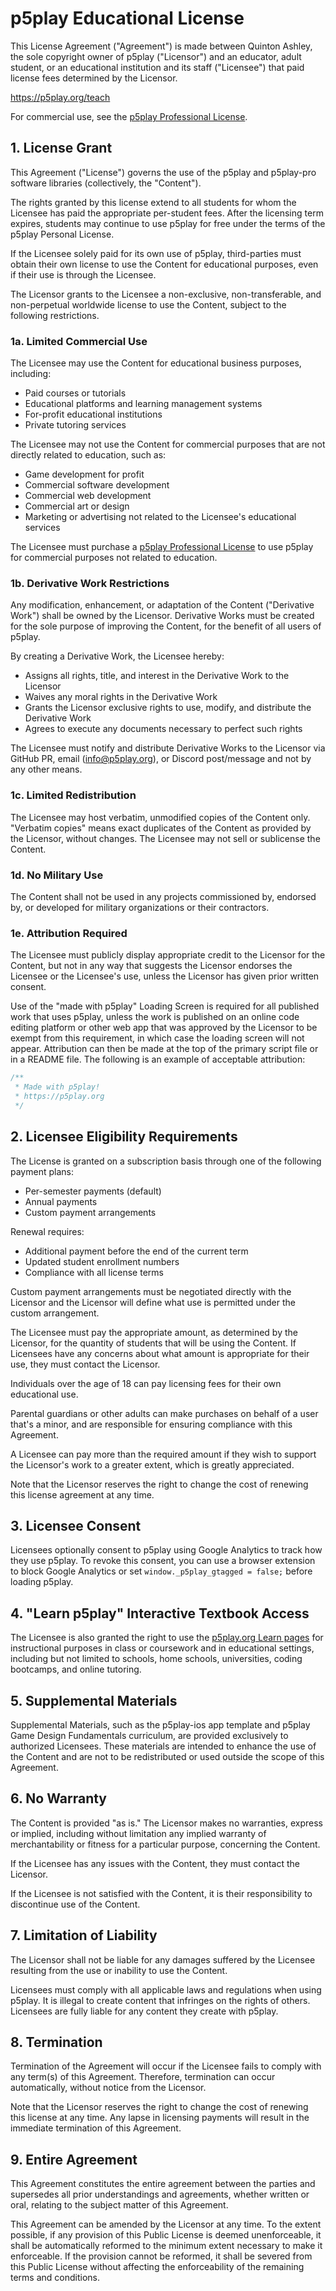 # p5play Educational License

This License Agreement ("Agreement") is made between Quinton Ashley, the sole copyright owner of p5play ("Licensor") and an educator, adult student, or an educational institution and its staff ("Licensee") that paid license fees determined by the Licensor.

https://p5play.org/teach

For commercial use, see the [p5play Professional License](https://p5play.org/pro).

## 1. License Grant

This Agreement ("License") governs the use of the p5play and p5play-pro software libraries (collectively, the "Content").

The rights granted by this license extend to all students for whom the Licensee has paid the appropriate per-student fees. After the licensing term expires, students may continue to use p5play for free under the terms of the p5play Personal License.

If the Licensee solely paid for its own use of p5play, third-parties must obtain their own license to use the Content for educational purposes, even if their use is through the Licensee.

The Licensor grants to the Licensee a non-exclusive, non-transferable, and non-perpetual worldwide license to use the Content, subject to the following restrictions.

### 1a. Limited Commercial Use

The Licensee may use the Content for educational business purposes, including:

- Paid courses or tutorials
- Educational platforms and learning management systems
- For-profit educational institutions
- Private tutoring services

The Licensee may not use the Content for commercial purposes that are not directly related to education, such as:

- Game development for profit
- Commercial software development
- Commercial web development
- Commercial art or design
- Marketing or advertising not related to the Licensee's educational services

The Licensee must purchase a [p5play Professional License](https://p5play.org/pro) to use p5play for commercial purposes not related to education.

### 1b. Derivative Work Restrictions

Any modification, enhancement, or adaptation of the Content ("Derivative Work") shall be owned by the Licensor. Derivative Works must be created for the sole purpose of improving the Content, for the benefit of all users of p5play.

By creating a Derivative Work, the Licensee hereby:

- Assigns all rights, title, and interest in the Derivative Work to the Licensor
- Waives any moral rights in the Derivative Work
- Grants the Licensor exclusive rights to use, modify, and distribute the Derivative Work
- Agrees to execute any documents necessary to perfect such rights

The Licensee must notify and distribute Derivative Works to the Licensor via GitHub PR, email (info@p5play.org), or Discord post/message and not by any other means.

### 1c. Limited Redistribution

The Licensee may host verbatim, unmodified copies of the Content only. "Verbatim copies" means exact duplicates of the Content as provided by the Licensor, without changes. The Licensee may not sell or sublicense the Content.

### 1d. No Military Use

The Content shall not be used in any projects commissioned by, endorsed by, or developed for military organizations or their contractors.

### 1e. Attribution Required

The Licensee must publicly display appropriate credit to the Licensor for the Content, but not in any way that suggests the Licensor endorses the Licensee or the Licensee's use, unless the Licensor has given prior written consent.

Use of the "made with p5play" Loading Screen is required for all published work that uses p5play, unless the work is published on an online code editing platform or other web app that was approved by the Licensor to be exempt from this requirement, in which case the loading screen will not appear. Attribution can then be made at the top of the primary script file or in a README file. The following is an example of acceptable attribution:

```js
/**
 * Made with p5play!
 * https://p5play.org
 */
```

## 2. Licensee Eligibility Requirements

The License is granted on a subscription basis through one of the following payment plans:

- Per-semester payments (default)
- Annual payments
- Custom payment arrangements

Renewal requires:

- Additional payment before the end of the current term
- Updated student enrollment numbers
- Compliance with all license terms

Custom payment arrangements must be negotiated directly with the Licensor and the Licensor will define what use is permitted under the custom arrangement.

The Licensee must pay the appropriate amount, as determined by the Licensor, for the quantity of students that will be using the Content. If Licensees have any concerns about what amount is appropriate for their use, they must contact the Licensor.

Individuals over the age of 18 can pay licensing fees for their own educational use.

Parental guardians or other adults can make purchases on behalf of a user that's a minor, and are responsible for ensuring compliance with this Agreement.

A Licensee can pay more than the required amount if they wish to support the Licensor's work to a greater extent, which is greatly appreciated.

Note that the Licensor reserves the right to change the cost of renewing this license agreement at any time.

## 3. Licensee Consent

Licensees optionally consent to p5play using Google Analytics to track how they use p5play. To revoke this consent, you can use a browser extension to block Google Analytics or set `window._p5play_gtagged = false;` before loading p5play.

## 4. "Learn p5play" Interactive Textbook Access

The Licensee is also granted the right to use the [p5play.org Learn pages](https://p5play.org/learn) for instructional purposes in class or coursework and in educational settings, including but not limited to schools, home schools, universities, coding bootcamps, and online tutoring.

## 5. Supplemental Materials

Supplemental Materials, such as the p5play-ios app template and p5play Game Design Fundamentals curriculum, are provided exclusively to authorized Licensees. These materials are intended to enhance the use of the Content and are not to be redistributed or used outside the scope of this Agreement.

## 6. No Warranty

The Content is provided "as is." The Licensor makes no warranties, express or implied, including without limitation any implied warranty of merchantability or fitness for a particular purpose, concerning the Content.

If the Licensee has any issues with the Content, they must contact the Licensor.

If the Licensee is not satisfied with the Content, it is their responsibility to discontinue use of the Content.

## 7. Limitation of Liability

The Licensor shall not be liable for any damages suffered by the Licensee resulting from the use or inability to use the Content.

Licensees must comply with all applicable laws and regulations when using p5play. It is illegal to create content that infringes on the rights of others. Licensees are fully liable for any content they create with p5play.

## 8. Termination

Termination of the Agreement will occur if the Licensee fails to comply with any term(s) of this Agreement. Therefore, termination can occur automatically, without notice from the Licensor.

Note that the Licensor reserves the right to change the cost of renewing this license at any time. Any lapse in licensing payments will result in the immediate termination of this Agreement.

## 9. Entire Agreement

This Agreement constitutes the entire agreement between the parties and supersedes all prior understandings and agreements, whether written or oral, relating to the subject matter of this Agreement.

This Agreement can be amended by the Licensor at any time. To the extent possible, if any provision of this Public License is deemed unenforceable, it shall be automatically reformed to the minimum extent necessary to make it enforceable. If the provision cannot be reformed, it shall be severed from this Public License without affecting the enforceability of the remaining terms and conditions.
